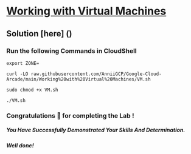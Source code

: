 # [Working with Virtual Machines](https://www.cloudskillsboost.google/focuses/19095?parent=catalog)

## Solution [here] ()

### Run the following Commands in CloudShell
```
export ZONE=
```
```
curl -LO raw.githubusercontent.com/AnniiGCP/Google-Cloud-Arcade/main/Working%20with%20Virtual%20Machines/VM.sh

sudo chmod +x VM.sh

./VM.sh 
```

### Congratulations 🎉 for completing the Lab !

##### *You Have Successfully Demonstrated Your Skills And Determination.*

#### *Well done!*

 

 
